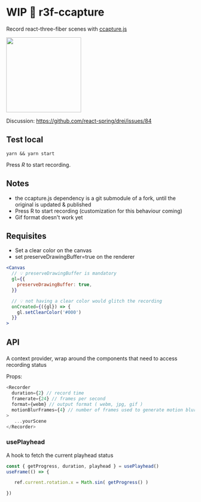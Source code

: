 # WIP 🎥 r3f-ccapture
Record react-three-fiber scenes with [ccapture.js](https://github.com/spite/ccapture.js)

<img src="https://raw.githubusercontent.com/gsimone/r3f-ccapture/master/octa.gif" width="200" />

Discussion: https://github.com/react-spring/drei/issues/84

## Test local

```
yarn && yarn start
```

Press *R* to start recording.


## Notes

- the ccapture.js dependency is a git submodule of a fork, until the original is updated & published 
- Press R to start recording (customization for this behaviour coming)
- Gif format doesn't work yet

## Requisites

- Set a clear color on the canvas
- set preserveDrawingBuffer=true on the renderer

```jsx
<Canvas
  // 💡 preserveDrawingBuffer is mandatory
  gl={{
    preserveDrawingBuffer: true,
  }}

  // 💡 not having a clear color would glitch the recording
  onCreated={({gl}) => {
    gl.setClearColor('#000')
  }}
>
```

## API

### <Recorder />

A context provider, wrap around the components that need to access recording status

Props:
```js
<Recorder
  duration={2} // record time
  framerate={24} // frames per second
  format={webm} // output format ( webm, jpg, gif )
  motionBlurFrames={4} // number of frames used to generate motion blur
>
   ...yourScene
</Recorder>
```

### usePlayhead

A hook to fetch the current playhead status

```js
const { getProgress, duration, playhead } = usePlayhead()
useFrame(() => {

   ref.current.rotation.x = Math.sin( getProgress() ) 

})
```


